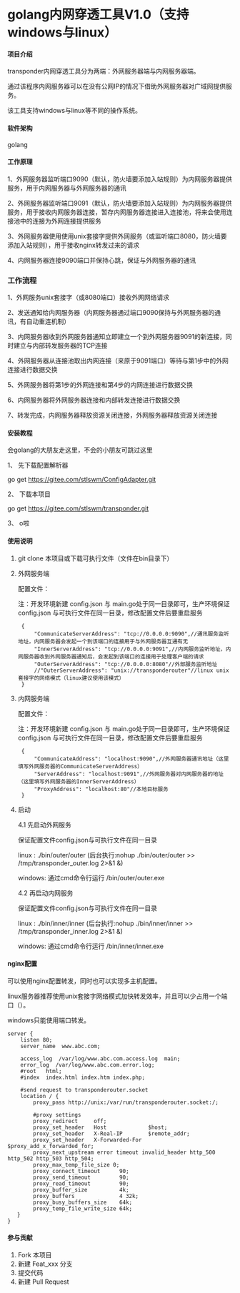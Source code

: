 # golang内网穿透工具V1.0（支持windows与linux）

#### 项目介绍
transponder内网穿透工具分为两端：外网服务器端与内网服务器端。

通过该程序内网服务器可以在没有公网IP的情况下借助外网服务器对广域网提供服务。

该工具支持windows与linux等不同的操作系统。

#### 软件架构
golang


#### 工作原理

1、外网服务器监听端口9090（默认，防火墙要添加入站规则）为内网服务器提供服务，用于内网服务器与外网服务器的通讯

2、外网服务器监听端口9091（默认，防火墙要添加入站规则）为内网服务器提供服务，用于接收内网服务器连接，暂存内网服务器连接进入连接池，将来会使用连接池中的连接为外网连接提供服务

3、外网服务器使用使用unix套接字提供外网服务（或监听端口8080，防火墙要添加入站规则），用于接收nginx转发过来的请求

4、内网服务器连接9090端口并保持心跳，保证与外网服务器的通讯


### 工作流程

1、外网服务unix套接字（或8080端口）接收外网网络请求

2、发送通知给内网服务器（内网服务器通过端口9090保持与外网服务器的通讯，有自动重连机制）

3、内网服务器收到外网服务器通知立即建立一个到外网服务器9091的新连接，同时建立与内部转发服务器的TCP连接

4、外网服务器从连接池取出内网连接（来原于9091端口）等待与第1步中的外网连接进行数据交换

5、外网服务器将第1步的外网连接和第4步的内网连接进行数据交换

6、内网服务器将外网服务器连接和内部转发连接进行数据交换

7、转发完成，内网服务器释放资源关闭连接，外网服务器释放资源关闭连接

#### 安装教程

会golang的大朋友走这里，不会的小朋友可跳过这里

1、 先下载配置解析器 

go get https://gitee.com/stlswm/ConfigAdapter.git

2、 下载本项目

go get https://gitee.com/stlswm/transponder.git

3、 o啦


#### 使用说明

1. git clone 本项目或下载可执行文件（文件在bin目录下）

2. 外网服务端

    配置文件：
    
    注：开发环境新建 config.json 与 main.go处于同一目录即可，生产环境保证 config.json 与可执行文件在同一目录，修改配置文件后要重启服务

        
        { 
            "CommunicateServerAddress": "tcp://0.0.0.0:9090",//通讯服务监听地址，内网服务器会发起一个到该端口的连接用于与外网服务器互通有无
            "InnerServerAddress": "tcp://0.0.0.0:9091",//内网服务监听地址，内网服务器收到外网服务器通知后，会发起到该端口的连接用于处理客户端的请求
            "OuterServerAddress": "tcp://0.0.0.0:8080"//外部服务监听地址
            //"OuterServerAddress": "unix://transponderouter"//linux unix套接字的网络模式（linux建议使用该模式）
        }

3. 内网服务端

    配置文件：
    
    注：开发环境新建 config.json 与 main.go处于同一目录即可，生产环境保证 config.json 与可执行文件在同一目录，修改配置文件后要重启服务
    
        
        {
            "CommunicateAddress": "localhost:9090",//外网服务器通讯地址（这里填写外网服务器的CommunicateServerAddress）
            "ServerAddress": "localhost:9091",//外网服务器对内网服务器的地址（这里填写外网服务器的InnerServerAddress）
            "ProxyAddress": "localhost:80"//本地目标服务
        }
    
4. 启动

   4.1 先启动外网服务 
   
   保证配置文件config.json与可执行文件在同一目录
   
    
    linux : ./bin/outer/outer (后台执行:nohup ./bin/outer/outer >> /tmp/transponder_outer.log 2>&1 &)
    
    windows: 通过cmd命令行运行 /bin/outer/outer.exe
        
   4.2 再启动内网服务
   
   保证配置文件config.json与可执行文件在同一目录
   
    linux : ./bin/inner/inner (后台执行:nohup ./bin/inner/inner >> /tmp/transponder_inner.log 2>&1 &)
    
    windows: 通过cmd命令行运行 /bin/inner/inner.exe
		
#### nginx配置

可以使用nginx配置转发，同时也可以实现多主机配置。

linux服务器推荐使用unix套接字网络模式加快转发效率，并且可以少占用一个端口（）。

windows只能使用端口转发。

    server {
		listen 80;
		server_name  www.abc.com;
	 
		access_log  /var/log/www.abc.com.access.log  main;
		error_log  /var/log/www.abc.com.error.log;
		#root   html;
		#index  index.html index.htm index.php;
	 
		#send request to transponderouter.socket
		location / {
			proxy_pass http://unix:/var/run/transponderouter.socket:/;
			
			#proxy settings
			proxy_redirect     off;
			proxy_set_header   Host             $host;
			proxy_set_header   X-Real-IP        $remote_addr;
			proxy_set_header   X-Forwarded-For  $proxy_add_x_forwarded_for;
			proxy_next_upstream error timeout invalid_header http_500 http_502 http_503 http_504;
			proxy_max_temp_file_size 0;
			proxy_connect_timeout      90;
			proxy_send_timeout         90;
			proxy_read_timeout         90;
			proxy_buffer_size          4k;
			proxy_buffers              4 32k;
			proxy_busy_buffers_size    64k;
			proxy_temp_file_write_size 64k;
	   }
	}

#### 参与贡献

1. Fork 本项目
2. 新建 Feat_xxx 分支
3. 提交代码
4. 新建 Pull Request